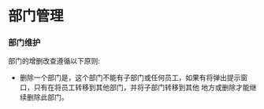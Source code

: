 部门管理
========

### 部门维护

部门的增删改查遵循以下原则:

* 删除一个部门是，这个部门不能有子部门或任何员工，如果有将弹出提示窗口，只有在将员工转移到其他部门，并将子部门转移到其他
地方或删除才能继续删除此部门。
